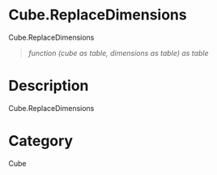 ﻿# Cube.ReplaceDimensions
Cube.ReplaceDimensions
> _function (cube as table, dimensions as table) as table_
# Description 
Cube.ReplaceDimensions
# Category 
Cube
